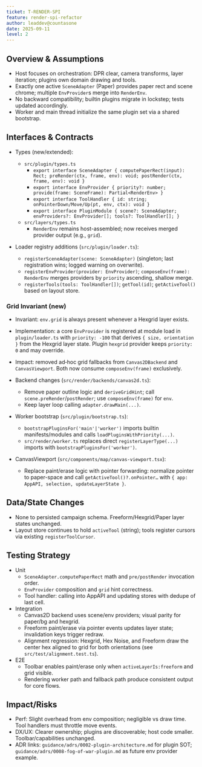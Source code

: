 ```yaml
---
ticket: T-RENDER-SPI
feature: render-spi-refactor
author: leaddev@countasone
date: 2025-09-11
level: 2
---
```


## Overview & Assumptions

- Host focuses on orchestration: DPR clear, camera transforms, layer iteration; plugins own domain drawing and tools.
- Exactly one active `SceneAdapter` (Paper) provides paper rect and scene chrome; multiple `EnvProvider`s merge into `RenderEnv`.
- No backward compatibility; builtin plugins migrate in lockstep; tests updated accordingly.
- Worker and main thread initialize the same plugin set via a shared bootstrap.

## Interfaces & Contracts

- Types (new/extended):
  - `src/plugin/types.ts`
    - `export interface SceneAdapter { computePaperRect(input): Rect; preRender(ctx, frame, env): void; postRender(ctx, frame, env): void }`
    - `export interface EnvProvider { priority?: number; provide(frame: SceneFrame): Partial<RenderEnv> }`
    - `export interface ToolHandler { id: string; onPointerDown/Move/Up(pt, env, ctx): void }`
    - `export interface PluginModule { scene?: SceneAdapter; envProviders?: EnvProvider[]; tools?: ToolHandler[]; }`
  - `src/layers/types.ts`
    - `RenderEnv` remains host-assembled; now receives merged provider output (e.g., `grid`).

- Loader registry additions (`src/plugin/loader.ts`):
  - `registerSceneAdapter(scene: SceneAdapter)` (singleton; last registration wins; logged warning on overwrite).
  - `registerEnvProvider(provider: EnvProvider)`; `composeEnv(frame): RenderEnv` merges providers by `priority` ascending, shallow merge.
  - `registerTools(tools: ToolHandler[])`; `getTool(id)`; `getActiveTool()` based on layout store.

### Grid Invariant (new)

- Invariant: `env.grid` is always present whenever a Hexgrid layer exists.
- Implementation: a core `EnvProvider` is registered at module load in `plugin/loader.ts` with `priority: -100` that derives `{ size, orientation }` from the Hexgrid layer state. Plugin `hexgrid` provider keeps `priority: 0` and may override.
- Impact: removed ad‑hoc grid fallbacks from `Canvas2DBackend` and `CanvasViewport`. Both now consume `composeEnv(frame)` exclusively.

- Backend changes (`src/render/backends/canvas2d.ts`):
  - Remove paper outline logic and `deriveGridHint`; call `scene.preRender`/`postRender`; use `composeEnv(frame)` for `env`.
  - Keep layer loop calling `adapter.drawMain(...)`.

- Worker bootstrap (`src/plugin/bootstrap.ts`):
  - `bootstrapPluginsFor('main'|'worker')` imports builtin manifests/modules and calls `loadPluginsWithPriority(...)`.
  - `src/render/worker.ts` replaces direct `registerLayerType(...)` imports with `bootstrapPluginsFor('worker')`.

- CanvasViewport (`src/components/map/canvas-viewport.tsx`):
  - Replace paint/erase logic with pointer forwarding: normalize pointer to paper-space and call `getActiveTool()?.onPointer…` with `{ app: AppAPI, selection, updateLayerState }`.

## Data/State Changes

- None to persisted campaign schema. Freeform/Hexgrid/Paper layer states unchanged.
- Layout store continues to hold `activeTool` (string); tools register cursors via existing `registerToolCursor`.

## Testing Strategy

- Unit
  - `SceneAdapter.computePaperRect` math and `pre/postRender` invocation order.
  - `EnvProvider` composition and `grid` hint correctness.
  - Tool handler: calling into AppAPI and updating stores with dedupe of last cell.
- Integration
  - Canvas2D backend uses scene/env providers; visual parity for paper/bg and hexgrid.
  - Freeform paint/erase via pointer events updates layer state; invalidation keys trigger redraw.
  - Alignment regression: Hexgrid, Hex Noise, and Freeform draw the center hex aligned to grid for both orientations (see `src/test/alignment.test.ts`).
- E2E
  - Toolbar enables paint/erase only when `activeLayerIs:freeform` and grid visible.
  - Rendering worker path and fallback path produce consistent output for core flows.

## Impact/Risks

- Perf: Slight overhead from env composition; negligible vs draw time. Tool handlers must throttle move events.
- DX/UX: Clearer ownership; plugins are discoverable; host code smaller. Toolbar/capabilities unchanged.
- ADR links: `guidance/adrs/0002-plugin-architecture.md` for plugin SOT; `guidance/adrs/0008-fog-of-war-plugin.md` as future env provider example.

